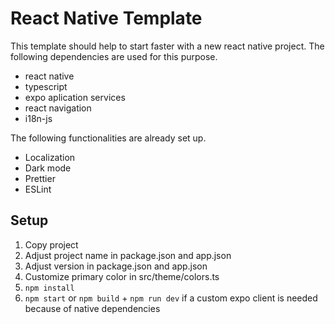 # React Native Template
This template should help to start faster with a new react native project. The following dependencies are used for this purpose.
- react native
- typescript
- expo aplication services
- react navigation
- i18n-js

The following functionalities are already set up.
- Localization
- Dark mode
- Prettier
- ESLint


Setup
-
1. Copy project
2. Adjust project name in package.json and app.json
3. Adjust version in package.json and app.json
4. Customize primary color in src/theme/colors.ts
5. ````npm install````
6. ````npm start```` or ````npm build```` + ````npm run dev```` if a custom expo client is needed because of native dependencies
